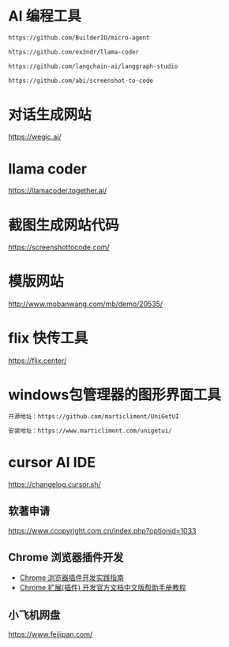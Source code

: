 
# AI 编程工具
```bash
https://github.com/BuilderIO/micro-agent

https://github.com/ex3ndr/llama-coder

https://github.com/langchain-ai/langgraph-studio

https://github.com/abi/screenshot-to-code
```

# 对话生成网站
https://wegic.ai/

# llama coder
https://llamacoder.together.ai/

# 截图生成网站代码
https://screenshottocode.com/

# 模版网站
http://www.mobanwang.com/mb/demo/20535/



# flix 快传工具
https://flix.center/



# windows包管理器的图形界面工具
```bash
开源地址：https://github.com/marticliment/UniGetUI

安装地址：https://www.marticliment.com/unigetui/
```

# cursor AI IDE
https://changelog.cursor.sh/


## 软著申请 
https://www.ccopyright.com.cn/index.php?optionid=1033


## Chrome 浏览器插件开发
- [Chrome 浏览器插件开发实践指南](https://18055975947.github.io/extension/)
- [Chrome 扩展(插件) 开发官方文档中文版帮助手册教程](https://geekdaxue.co/read/chrome-extension-guide/README.md)

## 小飞机网盘
https://www.feijipan.com/